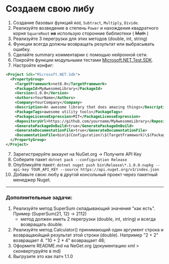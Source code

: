 # Создаем свою либу
1. Создание базовых функций `Add`, `Subtract`, `Multiply`, `Divide`.
2. Реализуйте возведение в степень `Power` и нахождения квадратного корня `SquareRoot` **не** использую сторонние библиотеки ( ~~Math~~ )
3. Реализуйте 3 перегрузки для этих методов (double, int, string)
4. Функции всегда должны возвращать результат или выбрасывать ошибку.
5. Сделайте summary комментарии с помощью нейронной сети.
6. Покройте функции модульными тестами [Microsoft.NET.Test.SDK](https://learn.microsoft.com/ru-ru/visualstudio/test/unit-test-basics?view=vs-2022).
7. Настройте конфиг:
```xml
<Project Sdk="Microsoft.NET.Sdk">
  <PropertyGroup>
    <TargetFramework>net8.0</TargetFramework>
    <PackageId>MyAwesomeLibrary</PackageId>
    <Version>1.0.0</Version>
    <Authors>YourName</Authors>
    <Company>YourCompany</Company>
    <Description>An awesome library that does amazing things</Description>
    <PackageTags>awesome utility tools</PackageTags>
    <PackageLicenseExpression>MIT</PackageLicenseExpression>
    <RepositoryUrl>https://github.com/yourname/MyAwesomeLibrary</RepositoryUrl>
    <GeneratePackageOnBuild>true</GeneratePackageOnBuild>
    <GenerateDocumentationFile>true</GenerateDocumentationFile>
    <DocumentationFile>bin\$(Configuration)\$(TargetFramework)\$(PackageId).xml</DocumentationFile>
  </PropertyGroup>
</Project>
```
7. Зарегистрируйте аккаунт на NuGet.org -> Получите API Key
8. Соберите пакет ```dotnet pack --configuration Release```
9. Опубликуйте пакет: ```dotnet nuget push bin\Release\*.1.0.0.nupkg --api-key YOUR_API_KEY --source https://api.nuget.org/v3/index.json```
10. Добавьте свою любу в другой консольный проект через пакетный менеджер Nuget.
---
### Дополнительные задачи:
1. Реализуйте метод SuperSum складывающий значения "как есть". Пример (SuperSum(21, 12) -> 2112)
   - метод должен иметь 2 перегрузки (double, int, string) и всегда возвращать double.
3. Реализуйте метод Calculator() принимающий один аргумент строка и возвращаюйщий результат этой строки (double). Например "2 + 2" возвращает 4. "10 + 2 * 4" возвращает 48;
4. Оформите README.md на NeGet.org (документацию xml > сконвертуруйте в md)
5. Выгрузите это как патч 1.1.0

